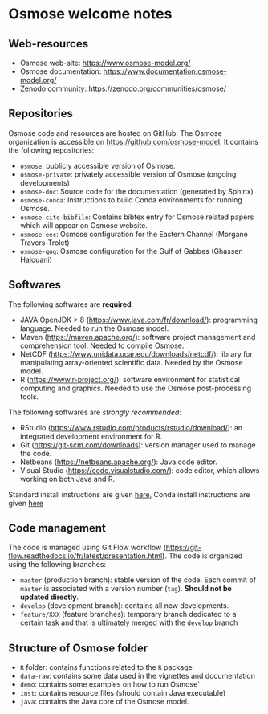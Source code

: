 # Osmose welcome notes

## Web-resources

- Osmose web-site: https://www.osmose-model.org/
- Osmose documentation: https://www.documentation.osmose-model.org/
- Zenodo community: https://zenodo.org/communities/osmose/

## Repositories

Osmose code and resources are hosted on GitHub. The Osmose organization is accessible on https://github.com/osmose-model. It contains the following repositories:
- `osmose`: publicly accessible version of Osmose.
- `osmose-private`: privately accessible version of Osmose (ongoing developments)
- `osmose-doc`: Source code for the documentation (generated by Sphinx)
- `osmose-conda`: Instructions to build Conda environments for running Osmose.
- `osmose-cite-bibfile`: Contains bibtex entry for Osmose related papers which will appear on Osmose website.
- `osmose-eec`: Osmose configuration for the Eastern Channel (Morgane Travers-Trolet)
- `osmose-gog`: Osmose configuration for the Gulf of Gabbes (Ghassen Halouani)

## Softwares 

The following softwares are **required**:
- JAVA OpenJDK > 8 (https://www.java.com/fr/download/): programming language. Needed to run the Osmose model.
- Maven (https://maven.apache.org/): software project management and comprehension tool. Needed to compile Osmose.
- NetCDF (https://www.unidata.ucar.edu/downloads/netcdf/): library for manipulating array-oriented scientific data. Needed by the Osmose model.
- R (https://www.r-project.org/): software environment for statistical computing and graphics. Needed to use the Osmose post-processing tools.

The following softwares are *strongly recommended*:
- RStudio (https://www.rstudio.com/products/rstudio/download/): an integrated development environment for R. 
- Git (https://git-scm.com/downloads): version manager used to manage the code.
- Netbeans (https://netbeans.apache.org/): Java code editor.
- Visual Studio (https://code.visualstudio.com/): code editor, which allows working on both Java and R. 

Standard install instructions are given [here](http://www.documentation.osmose-model.org/astart.html), 
Conda install instructions are given [here](https://github.com/osmose-model/osmose-conda)

## Code management

The code is managed using Git Flow workflow (https://git-flow.readthedocs.io/fr/latest/presentation.html). The code is organized using the following branches:
- `master` (production branch): stable version of the code. Each commit of `master` is associated with a version number (`tag`). **Should not be updated directly**. 
- `develop` (development branch): contains all new developments.
- `feature/XXX` (feature branches): temporary branch dedicated to a certain task and that is ultimately merged with the `develop` branch

## Structure of Osmose folder

- `R` folder: contains functions related to the `R` package
- `data-raw`: contains some data used in the vignettes and documentation
- `demo`: contains some examples on how to run Osmose`
- `inst`: contains resource files (should contain Java executable)
- `java`: contains the Java core of the Osmose model.
